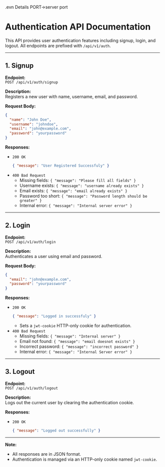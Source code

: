 .evn Details
PORT->server port

# Authentication API Documentation

This API provides user authentication features including signup, login, and logout. All endpoints are prefixed with `/api/v1/auth`.

---

## 1. Signup

**Endpoint:**  
`POST /api/v1/auth/signup`

**Description:**  
Registers a new user with name, username, email, and password.

**Request Body:**
```json
{
  "name": "John Doe",
  "username": "johndoe",
  "email": "john@example.com",
  "password": "yourpassword"
}
```

**Responses:**
- `200 OK`  
  ```json
  { "message": "User Registered Successfuly" }
  ```
- `400 Bad Request`  
  - Missing fields: `{ "message": "Please fill all fields" }`
  - Username exists: `{ "message": "username already exists" }`
  - Email exists: `{ "message": "email already exists" }`
  - Password too short: `{ "message": "Password length should be greater" }`
  - Internal error: `{ "message": "Internal server error" }`

---

## 2. Login

**Endpoint:**  
`POST /api/v1/auth/login`

**Description:**  
Authenticates a user using email and password.

**Request Body:**
```json
{
  "email": "john@example.com",
  "password": "yourpassword"
}
```

**Responses:**
- `200 OK`  
  ```json
  { "message": "Logged in successfuly" }
  ```
  - Sets a `jwt-cookie` HTTP-only cookie for authentication.
- `400 Bad Request`  
  - Missing fields: `{ "message": "Internal server" }`
  - Email not found: `{ "message": "email doesnot exists" }`
  - Incorrect password: `{ "message": "incorrect password" }`
  - Internal error: `{ "message": "Internal Server error" }`

---

## 3. Logout

**Endpoint:**  
`POST /api/v1/auth/logout`

**Description:**  
Logs out the current user by clearing the authentication cookie.

**Responses:**
- `200 OK`  
  ```json
  { "message": "Logged out successfully" }
  ```

---

**Note:**  
- All responses are in JSON format.
- Authentication is managed via an HTTP-only cookie named `jwt-cookie`.